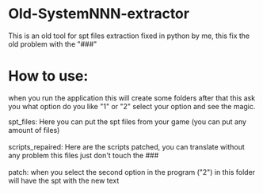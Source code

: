 # Old-SystemNNN-extractor
This is an old tool for spt files extraction fixed in python by me, this fix the old problem with the "###"

# How to use:
when you run the application this will create some folders after that this ask you what option do you like "1" or "2"
select your option and see the magic.

spt_files: Here you can put the spt files from your game (you can put any amount of files) <br><br>
scripts_repaired: Here are the scripts patched, you can translate without any problem this files just don't touch the ### <br><br>
patch: when you select the second option in the program ("2") in this folder will have the spt with the new text <br><br>
